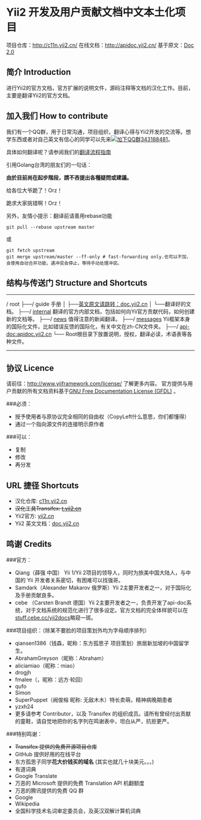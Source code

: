 Yii2 开发及用户贡献文档中文本土化项目 
==============
项目仓库：http://c11n.yii2.cn/ 
在线文档：http://apidoc.yii2.cn/
基于原文：[Doc 2.0](http://www.yiiframework.com/doc-2.0/index.html)

简介 Introduction
----------------

进行Yii2的官方文档，官方扩展的说明文件，源码注释等文档的汉化工作。目前，主要是翻译Yii2的官方文档。

加入我们 How to contribute
----------------


我们有一个QQ群，用于日常沟通，项目组织，翻译心得与Yii2开发的交流等。想学东西或者对自己英文有信心的同学可以先来[![加下QQ群](http://pub.idqqimg.com/wpa/images/group.png)343188481](http://url.cn/SIMfwO)。

具体如何翻译呢？请参阅我们的[翻译流程指南](guide/README.md)

引用Golang台湾的朋友们的一句话：

**由於目前尚在起步階段，請不吝提出各種疑問或建議。**

给各位大爷跪了！Orz！

跪求大家挑错啊！Orz！

另外，友情小提示：翻译前请善用rebase功能
```shell
git pull --rebase upstream master
```
或
```shell
git fetch upstream
git merge upstream/master --ff-only # fast-forwarding only.也可以不加，会使用自动合并功能，遇冲突会停止，等待手动处理冲突。
```


结构与传送门 Structure and Shortcuts
----------------

***************************
/ root
  ├──/ guide 手册
  │    ├──[英文原文请跳转：doc.yii2.cn](http://doc.yii2.cn)
  │    └──翻译好的文档。
  ├──/ [internal](internal/) 翻译的官方内部文档，包括如何向Yii官方贡献代码，如何创建新的文档等。
  ├──/ [news](news/) 值得注意的新闻翻译。
  ├──/ [messages](messages/) Yii框架本身的国际化文件，比如错误反馈的国际化，有关中文在zh-CN文件夹。
  ├──/ [api-doc:apidoc.yii2.cn](http://apidoc.yii2.cn)
  └── Root根目录下放置说明，授权，翻译必读，术语表等各种文件。
***************************

协议 Licence
----------------

请前往：http://www.yiiframework.com/license/ 了解更多内容。
官方提供与用户贡献的所有文档资料基于[GNU Free Documentation License (GFDL)](http://www.gnu.org/copyleft/fdl.html) 。

###必须：

* 授予使用者与原协议完全相同的自由权（CopyLeft什么意思，你们都懂得）
* 通过一个指向源文件的连接明示原作者

###可以：

* 复制
* 修改
* 再分发


URL 捷径 Shortcuts
----------------

* 汉化仓库: [c11n.yii2.cn](http://c11n.yii2.cn)
* ~~汉化工具Transifex: [t.yii2.cn](http://t.yii2.cn)~~
* Yii2官方: [yii2.cn](http://yii2.cn)
* Yii2 英文文档：[doc.yii2.cn](http://doc.yii2.cn)

鸣谢 Credits
----------------

###官方：
* Qiang（薛强 中国） Yii 1/Yii 2项目的领导人，同时为旅美中国大陆人，与中国的 Yii 开发者关系密切，有困难可以找强哥。
* Samdark（Alexander Makarov 俄罗斯）Yii 2主要开发者之一，对于国际化及手册贡献良多。
* cebe （Carsten Brandt 德国）Yii 2主要开发者之一，负责开发了api-doc系统，对于文档系统的规范化进行了很多设定。官方文档的完全体样貌可以在[stuff.cebe.cc/yii2docs](http://stuff.cebe.cc/yii2docs)略窥一斑。

###项目组织：（除某不要脸的项目策划外均为字母顺序排列）
* qiansen1386（钱森，昵称：东方孤思子 项目策划）旅居新加坡的中国留学生。
* AbrahamGreyson（昵称：Abraham）
* aliciamiao（昵称：miao）
* drogjh
* fmalee（，昵称：远方·轮回）
* qufo
* Simon
* SuperPuppet（阙俊榕 昵称: 无敌木木）特长卖萌，精神病晚期患者
* yzxh24
* 更多请参考 Contributor，以及 Transifex 的组织成员。请所有曾经付出贡献的童鞋，请自觉地把你的名字列在鸣谢表中，坦白从严，抗拒更严。

###特别鸣谢：
* ~~Transifex 提供的免费开源项目仓库~~
* GitHub 提供好用的在线平台
* 东方孤思子同学**花大价钱买的域名** (其实也就几十块美元。。。)
* 有道词典
* Google Translate
* 万恶的 Microsoft 提供的免费 Translation API 机翻额度
* 万恶的腾讯提供的免费 QQ 群
* Google
* Wikipedia
* 全国科学技术名词审定委员会，及英汉双解计算机词典

